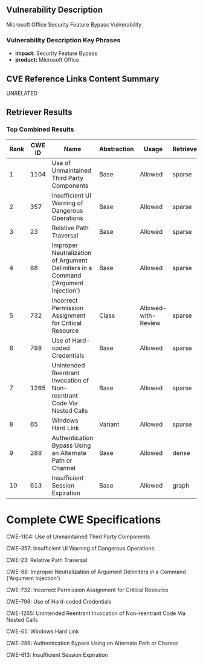 ## Vulnerability Description
Microsoft Office Security Feature Bypass Vulnerability

### Vulnerability Description Key Phrases
- **impact:** Security Feature Bypass
- **product:** Microsoft Office

## CVE Reference Links Content Summary
UNRELATED

## Retriever Results

### Top Combined Results

| Rank | CWE ID | Name | Abstraction | Usage  | Retrievers | Individual Scores |
|------|--------|------|-------------|-------|------------|-------------------|
| 1 | 1104 | Use of Unmaintained Third Party Components | Base | Allowed | sparse | 0.012 |
| 2 | 357 | Insufficient UI Warning of Dangerous Operations | Base | Allowed | sparse | 0.010 |
| 3 | 23 | Relative Path Traversal | Base | Allowed | sparse | 0.009 |
| 4 | 88 | Improper Neutralization of Argument Delimiters in a Command ('Argument Injection') | Base | Allowed | sparse | 0.008 |
| 5 | 732 | Incorrect Permission Assignment for Critical Resource | Class | Allowed-with-Review | sparse | 0.008 |
| 6 | 798 | Use of Hard-coded Credentials | Base | Allowed | sparse | 0.008 |
| 7 | 1265 | Unintended Reentrant Invocation of Non-reentrant Code Via Nested Calls | Base | Allowed | sparse | 0.007 |
| 8 | 65 | Windows Hard Link | Variant | Allowed | sparse | 0.007 |
| 9 | 288 | Authentication Bypass Using an Alternate Path or Channel | Base | Allowed | dense | 0.519 |
| 10 | 613 | Insufficient Session Expiration | Base | Allowed | graph | 0.002 |



# Complete CWE Specifications

CWE-1104: Use of Unmaintained Third Party Components

CWE-357: Insufficient UI Warning of Dangerous Operations

CWE-23: Relative Path Traversal

CWE-88: Improper Neutralization of Argument Delimiters in a Command ('Argument Injection')

CWE-732: Incorrect Permission Assignment for Critical Resource

CWE-798: Use of Hard-coded Credentials

CWE-1265: Unintended Reentrant Invocation of Non-reentrant Code Via Nested Calls

CWE-65: Windows Hard Link

CWE-288: Authentication Bypass Using an Alternate Path or Channel

CWE-613: Insufficient Session Expiration